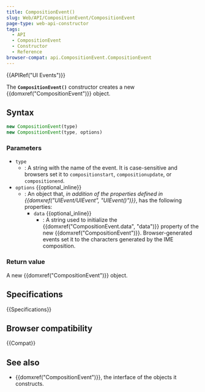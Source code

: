 ```yaml
---
title: CompositionEvent()
slug: Web/API/CompositionEvent/CompositionEvent
page-type: web-api-constructor
tags:
  - API
  - CompositionEvent
  - Constructor
  - Reference
browser-compat: api.CompositionEvent.CompositionEvent
---
```


{{APIRef("UI Events")}}

The **`CompositionEvent()`** constructor creates a new {{domxref("CompositionEvent")}} object.

## Syntax

```js
new CompositionEvent(type)
new CompositionEvent(type, options)
```

### Parameters

- `type`
  - : A string with the name of the event.
    It is case-sensitive and browsers set it to `compositionstart`, `compositionupdate`, or `compositionend`.
- `options` {{optional_inline}}
  - : An object that, _in addition of the properties defined in {{domxref("UIEvent/UIEvent", "UIEvent()")}}_, has the following properties:
    - `data` {{optional_inline}}
      - : A string used to initialize the {{domxref("CompositionEvent.data", "data")}} property of the new
        {{domxref("CompositionEvent")}}. Browser-generated events set it to the characters generated by the IME
        composition.

### Return value

A new {{domxref("CompositionEvent")}} object.

## Specifications

{{Specifications}}

## Browser compatibility

{{Compat}}

## See also

- {{domxref("CompositionEvent")}}, the interface of the objects it constructs.

